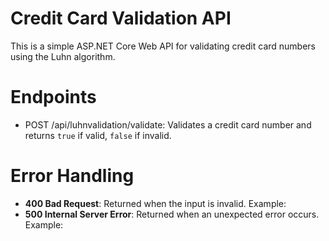 # Credit Card Validation API
This is a simple ASP.NET Core Web API for validating credit card numbers using the Luhn algorithm.

# Endpoints
- POST /api/luhnvalidation/validate: Validates a credit card number and returns `true` if valid, `false` if invalid.

# Error Handling
- **400 Bad Request**: Returned when the input is invalid. Example:
- **500 Internal Server Error**: Returned when an unexpected error occurs. Example:
  
